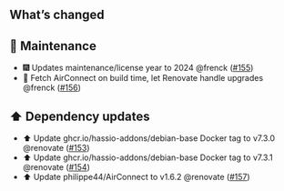 ## What’s changed

## 🧰 Maintenance

- 🎆 Updates maintenance/license year to 2024 @frenck ([#155](https://github.com/hassio-addons/addon-airsonos/pull/155))
- 🤖 Fetch AirConnect on build time, let Renovate handle upgrades @frenck ([#156](https://github.com/hassio-addons/addon-airsonos/pull/156))

## ⬆️ Dependency updates

- ⬆️ Update ghcr.io/hassio-addons/debian-base Docker tag to v7.3.0 @renovate ([#153](https://github.com/hassio-addons/addon-airsonos/pull/153))
- ⬆️ Update ghcr.io/hassio-addons/debian-base Docker tag to v7.3.1 @renovate ([#154](https://github.com/hassio-addons/addon-airsonos/pull/154))
- ⬆️ Update philippe44/AirConnect to v1.6.2 @renovate ([#157](https://github.com/hassio-addons/addon-airsonos/pull/157))
